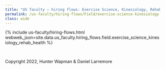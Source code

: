 ```yaml
---
title: "US faculty — hiring flows: Exercise Science, Kinesiology, Rehab, Health"
permalink: /us-faculty/hiring-flows/Field/exercise-science-kinesiology-rehab-health/
class: wide
---
```


{% include us-faculty/hiring-flows.html webweb_json=site.data.us_faculty.hiring_flows.field.exercise_science_kinesiology_rehab_health %}

<br>

Copyright 2022, Hunter Wapman & Daniel Larremore